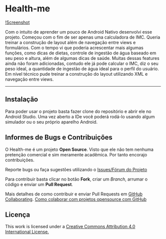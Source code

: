# Health-me

[!Screenshot](https://raw.githubusercontent.com/saulocalixto/HealthMe/master/imagens/healthme.png)

Com o intuito de aprender um pouco de Android Nativo desenvolvi esse projeto. Começou com o fim de ser apenas uma calculadora de IMC. Queria treinar a construção de layout além de navegação entre views e formulários. Com o tempo vi que poderia acrescentar mais algumas funções, como dicas de dietas, controle de ingestão de água baseado em seu peso e altura, além de algumas dicas de saúde. Muitas dessas features ainda não foram adicionadas, contudo ele já pode calcular o IMC, diz o seu peso ideal, a quantidade de ingestão de água ideal para o perfil do usuário. Em nível técnico pude treinar a construção do layout utilizando XML e navegação entre views.

----------

## Instalação
Para poder usar o projeto basta fazer clone do repositório e abrir ele no Android Studio. Uma vez aberto a IDe você poderá rodá-lo usando algum simulador ou o seu próprio aparelho Android.

## Informes de Bugs e Contribuições
O Health-me é um projeto **Open Source**. Visto que ele não tem nenhuma pretenção comercial e sim meramente acadêmica. Por tanto encorajo contribuições.

Reporte bugs ou faça sugestões utilizando o [Issues/Fórum do Projeto](https://github.com/saulocalixto/CalculadoraImcAndroid/issues)

Para contribuir basta clicar no botão **Fork**, criar um *Branch*, arrumar o código e enviar um **Pull Request**.

Mais detalhes de como contribuir e enviar Pull Requests em [GitHub Collaborating](https://help.github.com/categories/63/articles).
[Como colaborar com projetos opensource com GitHub](http://www.youtube.com/watch?v=H3olaBo83As)

## Licença
This work is licensed under a [Creative Commons Attribution 4.0 International License.](http://creativecommons.org/licenses/by/4.0/)

